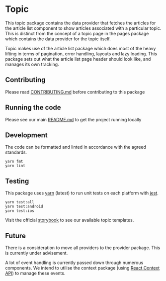 # Topic

This topic package contains the data provider that fetches the articles for the
article list component to show articles associated with a particular topic. This
is distinct from the concept of a topic page in the pages package which contains
the data provider for the topic itself.

Topic makes use of the article list package which does most of the heavy lifting
in terms of pagination, error handling, layouts and lazy loading. This package
sets out what the article list page header should look like, and manages its own
tracking.

## Contributing

Please read [CONTRIBUTING.md](./CONTRIBUTING.md) before contributing to this
package

## Running the code

Please see our main [README.md](../README.md) to get the project running locally

## Development

The code can be formatted and linted in accordance with the agreed standards.

```
yarn fmt
yarn lint
```

## Testing

This package uses [yarn](https://yarnpkg.com) (latest) to run unit tests on each
platform with [jest](https://facebook.github.io/jest/).

```
yarn test:all
yarn test:android
yarn test:ios
```

Visit the official
[storybook](http://components.thetimes.co.uk/?knob-Size%20of%20ad%20placeholder%3A=default&knob-GraphQL%C2%A0Endpoint%20%28leave%C2%A0empty%C2%A0for%20mock%C2%A0data%29=&selectedKind=Pages%2FTopic&selectedStory=Default&full=0&addons=1&stories=1&panelRight=0&addonPanel=storybooks%2Fstorybook-addon-knobs)
to see our available topic templates.

## Future

There is a consideration to move all providers to the provider package. This is
currently under advisement.

A lot of event handling is currently passed down through numerous components. We
intend to utilise the context package (using
[React Context API](https://reactjs.org/docs/context.html)) to manage these
events.
